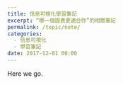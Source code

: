 ```yaml
---
title: 信息可視化學習筆記
excerpt: “哪一個圖表更適合你”的相關筆記
permalink: /topic/note/
categories:
  - 信息可視化
  - 學習筆記
date: 2017-12-01 00:00
---
```


Here we go.
